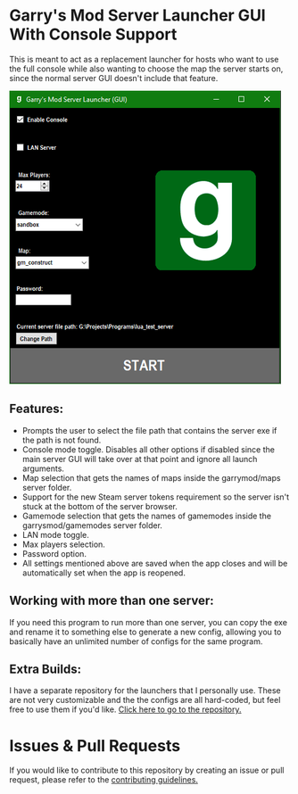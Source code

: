 # Garry's Mod Server Launcher GUI With Console Support
 This is meant to act as a replacement launcher for hosts who want to use the full console while also wanting to choose the map the server starts on, since the normal server GUI doesn't include that feature.

![](https://raw.githubusercontent.com/LambdaGaming/GMod-Server-Launcher-Console/master/reference.PNG)

## Features:
<ul>
    <li>Prompts the user to select the file path that contains the server exe if the path is not found.</li>
    <li>Console mode toggle. Disables all other options if disabled since the main server GUI will take over at that point and ignore all launch arguments.</li>
    <li>Map selection that gets the names of maps inside the garrymod/maps server folder.</li>
	<li>Support for the new Steam server tokens requirement so the server isn't stuck at the bottom of the server browser.</li>
    <li>Gamemode selection that gets the names of gamemodes inside the garrysmod/gamemodes server folder.</li>
    <li>LAN mode toggle.</li>
    <li>Max players selection.</li>
    <li>Password option.</li>
    <li>All settings mentioned above are saved when the app closes and will be automatically set when the app is reopened.</li>
</ul>

## Working with more than one server:
 If you need this program to run more than one server, you can copy the exe and rename it to something else to generate a new config, allowing you to basically have an unlimited number of configs for the same program.

## Extra Builds:
 I have a separate repository for the launchers that I personally use. These are not very customizable and the the configs are all hard-coded, but feel free to use them if you'd like. [Click here to go to the repository.](https://github.com/LambdaGaming/GMod-Server-Launcher-Console-Extra)

# Issues & Pull Requests
 If you would like to contribute to this repository by creating an issue or pull request, please refer to the [contributing guidelines.](https://lambdagaming.github.io/contributing.html)
